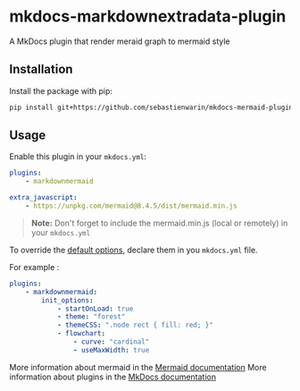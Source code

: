 # mkdocs-markdownextradata-plugin

A MkDocs plugin that render meraid graph to mermaid style


## Installation


Install the package with pip:

```bash
pip install git+https://github.com/sebastienwarin/mkdocs-mermaid-plugin
```

## Usage

Enable this plugin in your `mkdocs.yml`:

```yaml
plugins:
    - markdownmermaid

extra_javascript:
    - https://unpkg.com/mermaid@8.4.5/dist/mermaid.min.js
```

> **Note:** Don't forget to include the mermaid.min.js (local or remotely) in your `mkdocs.yml`

To override the [default options](https://mermaid-js.github.io/mermaid/#/mermaidAPI?id=mermaidapi), declare them in you `mkdocs.yml` file.

For example :

```yaml
plugins:
    - markdownmermaid:
        init_options:
            - startOnLoad: true
            - theme: "forest"
            - themeCSS: ".node rect { fill: red; }"
            - flowchart:
                - curve: "cardinal"
                - useMaxWidth: true

```

More information about mermaid in the [Mermaid documentation](https://mermaid-js.github.io/mermaid/)
More information about plugins in the [MkDocs documentation][mkdocs-plugins]



[mkdocs-plugins]: http://www.mkdocs.org/user-guide/plugins/